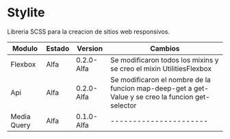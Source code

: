 # Stylite

Libreria SCSS para la creacion de sitios web responsivos.

|Modulo     |Estado|Version     |Cambios|
|-----------|------|------------|-------|
|Flexbox    |Alfa  |0.2.0-Alfa  |Se modificaron todos los mixins y se creo el mixin UtilitiesFlexbox|
|Api        |Alfa  |0.2.0-Alfa  |Se modificaron el nombre de la funcion map-deep-get a get-Value y se creo la funcion get-selector |
|Media Query|Alfa  |0.1.0-Alfa  |----------------------|